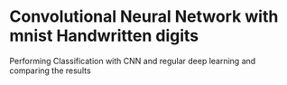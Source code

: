 # Convolutional Neural Network with mnist Handwritten digits


Performing Classification with CNN and regular deep learning and comparing the results